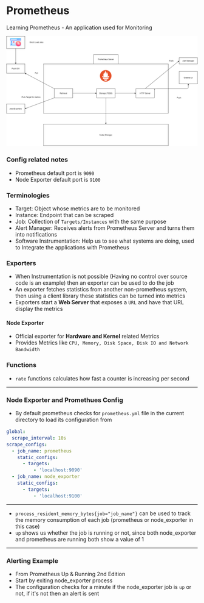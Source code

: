 # Prometheus
Learning Prometheus - An application used for Monitoring

![architecture](https://github.com/theJaxon/Prometheus/blob/main/etc/Architecture.jpeg)

### Config related notes
- Prometheus default port is `9090`
- Node Exporter default port is `9100`

### Terminologies
- Target: Object whose metrics are to be monitored
- Instance: Endpoint that can be scraped
- Job: Collection of `Targets/Instances` with the same purpose
- Alert Manager: Receives alerts from Prometheus Server and turns them into notifications
- Software Instrumentation: Help us to see what systems are doing, used to Integrate the applications with Prometheus

### Exporters
- When Instrumentation is not possible (Having no control over source code is an example) then an exporter can be used to do the job
- An exporter fetches statistics from another non-prometheus system, then using a client library these statistics can be turned into metrics
- Exporters start a **Web Server** that exposes a `URL` and have that URL display the metrics

#### Node Exporter
- Official exporter for **Hardware and Kernel** related Metrics
- Provides Metrics like `CPU, Memory, Disk Space, Disk IO and Network Bandwidth`

### Functions
- `rate` functions calculates how fast a counter is increasing per second

---

### Node Exporter and Promethues Config
- By default prometheus checks for `prometheus.yml` file in the current directory to load its configuration from
```yaml
global:
  scrape_interval: 10s
scrape_configs:
  - job_name: prometheus
    static_configs:
      - targets:
          - 'localhost:9090'
  - job_name: node_exporter
    static_configs:
      - targets:
          - 'localhost:9100'
```

---

- `process_resident_memory_bytes{job="job_name"}` can be used to track the memory consumption of each job (prometheus or node_exporter in this case)
- `up` shows us whether the job is running or not, since both node_exporter and prometheus are running both show a value of 1
---

### Alerting Example
- From Prometheus Up & Running 2nd Edition
- Start by exiting node_exporter process
- The configuration checks for a minute if the node_exporter job is `up` or not, if it's not then an alert is sent
